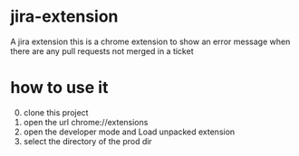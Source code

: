 # jira-extension
A jira extension
this is a chrome extension to show an error message when there are any pull requests not merged in a ticket

# how to use it
0. clone this project
1. open the url chrome://extensions
2. open the developer mode and Load unpacked extension
3. select the directory of the prod dir

![]()
